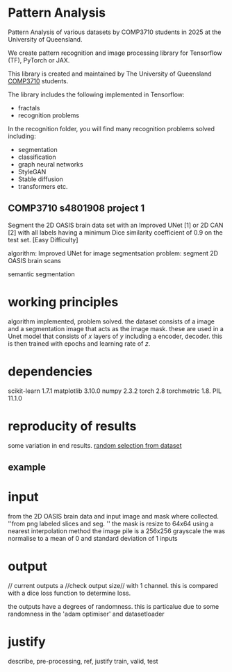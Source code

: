 # Pattern Analysis
Pattern Analysis of various datasets by COMP3710 students in 2025 at the University of Queensland.

We create pattern recognition and image processing library for Tensorflow (TF), PyTorch or JAX.

This library is created and maintained by The University of Queensland [COMP3710](https://my.uq.edu.au/programs-courses/course.html?course_code=comp3710) students.

The library includes the following implemented in Tensorflow:
* fractals 
* recognition problems

In the recognition folder, you will find many recognition problems solved including:
* segmentation
* classification
* graph neural networks
* StyleGAN
* Stable diffusion
* transformers
etc.

## COMP3710 s4801908 project 1 
Segment the 2D OASIS brain data set with an Improved UNet [1] or 2D CAN [2] with all labels having a minimum Dice similarity coefficient of 0.9 on the test set. [Easy Difficulty]

algorithm: Improved UNet for image segmentsation
problem: segment 2D OASIS brain scans

semantic segmentation 

# working principles 
algorithm implemented, problem solved. 
the dataset consists of a image and a segmentation image that acts as the image mask.
these are used in a Unet model that consists of _x_ layers of _y_ including a encoder, decoder.
this is then trained with epochs and learning rate of _z_.

# dependencies
scikit-learn 1.7.1
matplotlib 3.10.0
numpy 2.3.2
torch 2.8
torchmetric 1.8.
PIL 11.1.0

# reproducity of results
some variation in end results. <ins>random selection from dataset</ins>

## example
# input
from the 2D OASIS brain data and input image and mask where collected. 
''from png labeled slices and seg. ''
the mask is resize to 64x64 using a nearest interpolation method
the image pile is a 256x256 grayscale the was normalise to a mean of 0 and standard deviation of 1
inputs
# output
// current 
outputs a //check output size// with 1 channel. this is compared with a dice loss function to determine loss.  

the outputs have a degrees of randomness. this is particalue due to some randomness in the 'adam optimiser' and datasetloader

# justify
describe, pre-processing, ref, justify train, valid, test
